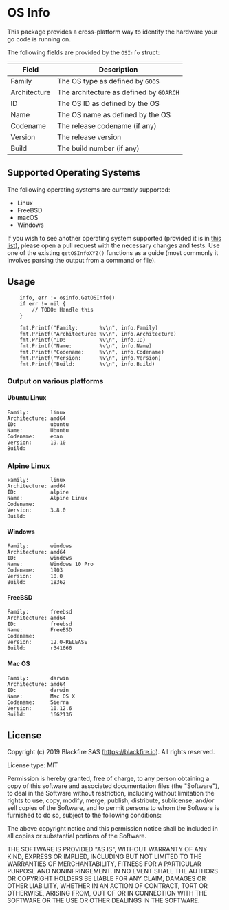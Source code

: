 OS Info
=======

This package provides a cross-platform way to identify the hardware your go code is running on.

The following fields are provided by the `OSInfo` struct:

| Field        | Description                             |
| ------------ | --------------------------------------- |
| Family       | The OS type as defined by `GOOS`        |
| Architecture | The architecture as defined by `GOARCH` |
| ID           | The OS ID as defined by the OS          |
| Name         | The OS name as defined by the OS        |
| Codename     | The release codename (if any)           |
| Version      | The release version                     |
| Build        | The build number (if any)               |

Supported Operating Systems
---------------------------

The following operating systems are currently supported:

- Linux
- FreeBSD
- macOS
- Windows

If you wish to see another operating system supported (provided it is in
[this list](https://github.com/golang/go/blob/master/src/go/build/syslist.go)),
please open a pull request with the necessary changes and tests.
Use one of the existing `getOSInfoXYZ()` functions as a guide (most commonly
it involves parsing the output from a command or file).

Usage
-----

```golang
	info, err := osinfo.GetOSInfo()
	if err != nil {
		// TODO: Handle this
	}

	fmt.Printf("Family:       %v\n", info.Family)
	fmt.Printf("Architecture: %v\n", info.Architecture)
	fmt.Printf("ID:           %v\n", info.ID)
	fmt.Printf("Name:         %v\n", info.Name)
	fmt.Printf("Codename:     %v\n", info.Codename)
	fmt.Printf("Version:      %v\n", info.Version)
	fmt.Printf("Build:        %v\n", info.Build)
```

### Output on various platforms

#### Ubuntu Linux

```
Family:       linux
Architecture: amd64
ID:           ubuntu
Name:         Ubuntu
Codename:     eoan
Version:      19.10
Build:
```

### Alpine Linux

```
Family:       linux
Architecture: amd64
ID:           alpine
Name:         Alpine Linux
Codename:
Version:      3.8.0
Build:
```

#### Windows

```
Family:       windows
Architecture: amd64
ID:           windows
Name:         Windows 10 Pro
Codename:     1903
Version:      10.0
Build:        18362
```

#### FreeBSD

```
Family:       freebsd
Architecture: amd64
ID:           freebsd
Name:         FreeBSD
Codename:
Version:      12.0-RELEASE
Build:        r341666
```

#### Mac OS

```
Family:       darwin
Architecture: amd64
ID:           darwin
Name:         Mac OS X
Codename:     Sierra
Version:      10.12.6
Build:        16G2136
```

License
-------

Copyright (c) 2019 Blackfire SAS (https://blackfire.io). All rights reserved.

License type: MIT

Permission is hereby granted, free of charge, to any person obtaining a copy of this software and associated
documentation files (the "Software"), to deal in the Software without restriction, including without limitation
the rights to use, copy, modify, merge, publish, distribute, sublicense, and/or sell copies of the Software,
and to permit persons to whom the Software is furnished to do so, subject to the following conditions:

The above copyright notice and this permission notice shall be included in all copies or substantial
portions of the Software.

THE SOFTWARE IS PROVIDED "AS IS", WITHOUT WARRANTY OF ANY KIND, EXPRESS OR IMPLIED, INCLUDING BUT NOT LIMITED
TO THE WARRANTIES OF MERCHANTABILITY, FITNESS FOR A PARTICULAR PURPOSE AND NONINFRINGEMENT. IN NO EVENT SHALL
THE AUTHORS OR COPYRIGHT HOLDERS BE LIABLE FOR ANY CLAIM, DAMAGES OR OTHER LIABILITY, WHETHER IN AN ACTION OF CONTRACT,
TORT OR OTHERWISE, ARISING FROM, OUT OF OR IN CONNECTION WITH THE SOFTWARE OR THE USE OR OTHER DEALINGS IN THE SOFTWARE.
